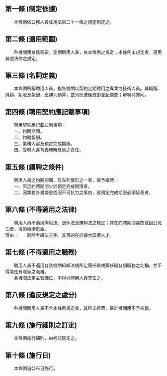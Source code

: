 第一條 (制定依據)
-----------------
　　本條例依公務人員任用法第二十一條之規定制定之。  


第二條 (適用範圍)
-----------------
　　各機關應業務需要，定期聘用人員，依本條例之規定；本條例未規定者，適用其他法律之規定。  


第三條 (名詞定義)
-----------------
　　本條例所稱聘用人員，指各機關以契約定期聘用之專業或技術人員。其職稱、員額、期限及報酬，應詳列預算，並列冊送銓敘部登記備查；解聘時亦同。  


第四條 (聘用契約應記載事項)
---------------------------
　　聘用契約應記載左列事項：  
　　一、約聘期間。  
　　二、約聘報酬。  
　　三、業務內容及預定完成期限。  
　　四、受聘人違背義務時應負之責任。  


第五條 (續聘之條件)
-------------------
　　聘用人員之約聘期間，有左列情形之一者，得予續聘：  
　　一、原定約聘期間少於預定完成期限者。  
　　二、因業務計畫變更或因不可抗力之事由，致預定完成期限必須延長者。  


第六條 (不得適用之法律)
-----------------------
　　聘用人員不適用俸給法、退休法及撫卹法之規定；其在約聘期間病故或因公死亡者，得酌給撫慰金。  
理由：　　刪除考績法三字。其目的在於擴大延攬人才。

第七條 (不得適用之職務)
-----------------------
　　聘用人員不適用各該機關組織法規所定簡任職或薦任職各項職務之名稱，並不得兼任有職等之職務。  
　　各機關法定主管職位，不得以聘用人員充任之。  


第八條 (違反規定之處分)
-----------------------
　　各機關聘用人員不合本條例規定者，其所支經費，審計機關應不予核銷。  


第九條 (施行細則之訂定)
-----------------------
　　本條例施行細則，由考試院定之。  


第十條 (施行日)
---------------
　　本條例自公布日施行。